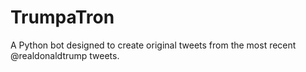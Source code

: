 # TrumpaTron
A Python bot designed to create original tweets from the most recent @realdonaldtrump tweets.
